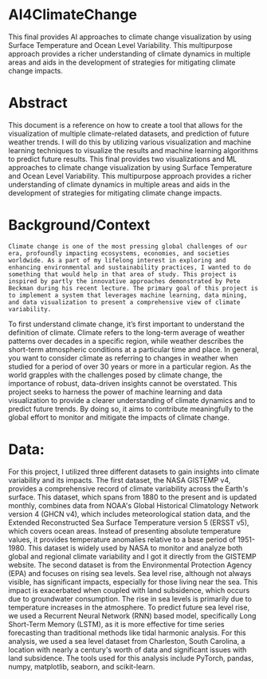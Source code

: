 # AI4ClimateChange
This final provides AI approaches to climate change visualization by using Surface Temperature and Ocean Level Variability. This multipurpose approach provides a richer understanding of climate dynamics in multiple areas and aids in the development of strategies for mitigating climate change impacts. 


# Abstract
  This document is a reference on how to create a tool that allows for the visualization of multiple climate-related datasets, and prediction of future weather trends. I will do this by utilizing various visualization and machine learning techniques to visualize the results and machine learning algorithms to predict future results. This final provides two visualizations and ML approaches to climate change visualization by using Surface Temperature and Ocean Level Variability. This multipurpose approach provides a richer understanding of climate dynamics in multiple areas and aids in the development of strategies for mitigating climate change impacts. 

# Background/Context

	Climate change is one of the most pressing global challenges of our era, profoundly impacting ecosystems, economies, and societies worldwide. As a part of my lifelong interest in exploring and enhancing environmental and sustainability practices, I wanted to do something that would help in that area of study. This project is inspired by partly the innovative approaches demonstrated by Pete Beckman during his recent lecture. The primary goal of this project is to implement a system that leverages machine learning, data mining, and data visualization to present a comprehensive view of climate   variability. 
  To first understand climate change, it’s first important to understand the definition of climate. Climate refers to the long-term average of weather patterns over decades in a specific region, while weather describes the short-term atmospheric conditions at a particular time and place. In general, you want to consider climate as referring to changes in weather when studied for a period of over 30 years or more in a particular region. 
  As the world grapples with the challenges posed by climate change, the importance of robust, data-driven insights cannot be overstated. This project seeks to harness the power of machine learning and data visualization to provide a clearer understanding of climate dynamics and to predict future trends. By doing so, it aims to contribute meaningfully to the global effort to monitor and mitigate the impacts of climate change.
  
# Data: 
  For this project, I utilized three different datasets to gain insights into climate variability and its impacts. The first dataset, the NASA GISTEMP v4, provides a comprehensive record of climate variability across the Earth's surface. This dataset, which spans from 1880 to the present and is updated monthly, combines data from NOAA's Global Historical Climatology Network version 4 (GHCN v4), which includes meteorological station data, and the Extended Reconstructed Sea Surface Temperature version 5 (ERSST v5), which covers ocean areas. Instead of presenting absolute temperature values, it provides temperature anomalies relative to a base period of 1951-1980. This dataset is widely used by NASA to monitor and analyze both global and regional climate variability and I got it directly from the GISTEMP website. 
The second dataset is from the Environmental Protection Agency (EPA) and focuses on rising sea levels. Sea level rise, although not always visible, has significant impacts, especially for those living near the sea. This impact is exacerbated when coupled with land subsidence, which occurs due to groundwater consumption. The rise in sea levels is primarily due to temperature increases in the atmosphere. To predict future sea level rise, we used a Recurrent Neural Network (RNN) based model, specifically Long Short-Term Memory (LSTM), as it is more effective for time series forecasting than traditional methods like tidal harmonic analysis. For this analysis, we used a sea level dataset from Charleston, South Carolina, a location with nearly a century's worth of data and significant issues with land subsidence. The tools used for this analysis include PyTorch, pandas, numpy, matplotlib, seaborn, and scikit-learn.

